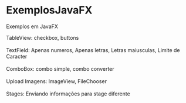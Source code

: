 # ExemplosJavaFX
Exemplos em JavaFX

TableView:
  checkbox,
  buttons
<br />  
TextField:
   Apenas numeros,
   Apenas letras,
   Letras maiusculas,
   Limite de Caracter
<br />     
ComboBox:
  combo simple,
  combo converter
<br />    
Upload Imagens:
   ImageView,
   FileChooser
<br />     
Stages:
  Enviando informações para stage diferente
   
